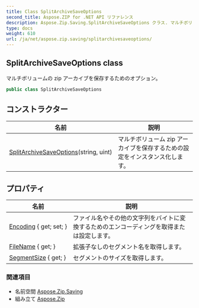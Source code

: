 ```yaml
---
title: Class SplitArchiveSaveOptions
second_title: Aspose.ZIP for .NET API リファレンス
description: Aspose.Zip.Saving.SplitArchiveSaveOptions クラス. マルチボリュームの zip アーカイブを保存するためのオプション
type: docs
weight: 610
url: /ja/net/aspose.zip.saving/splitarchivesaveoptions/
---
```

## SplitArchiveSaveOptions class

マルチボリュームの zip アーカイブを保存するためのオプション。

```csharp
public class SplitArchiveSaveOptions
```

## コンストラクター

| 名前 | 説明 |
| --- | --- |
| [SplitArchiveSaveOptions](splitarchivesaveoptions/)(string, uint) | マルチボリューム zip アーカイブを保存するための設定をインスタンス化します。 |

## プロパティ

| 名前 | 説明 |
| --- | --- |
| [Encoding](../../aspose.zip.saving/splitarchivesaveoptions/encoding/) { get; set; } | ファイル名やその他の文字列をバイトに変換するためのエンコーディングを取得または設定します。 |
| [FileName](../../aspose.zip.saving/splitarchivesaveoptions/filename/) { get; } | 拡張子なしのセグメント名を取得します。 |
| [SegmentSize](../../aspose.zip.saving/splitarchivesaveoptions/segmentsize/) { get; } | セグメントのサイズを取得します。 |

### 関連項目

* 名前空間 [Aspose.Zip.Saving](../../aspose.zip.saving/)
* 組み立て [Aspose.Zip](../../)


